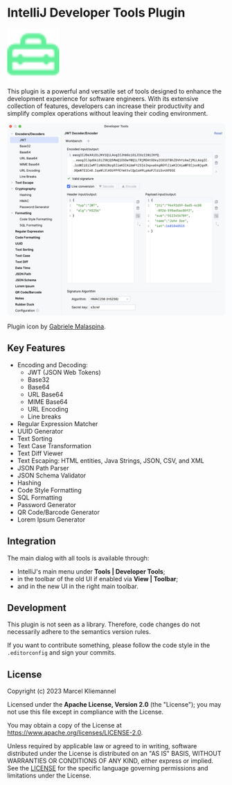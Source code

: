 # IntelliJ Developer Tools Plugin

<img src="src/main/resources/META-INF/pluginIcon.svg" alt="Plugin Logo" width="120px"/>

This plugin is a powerful and versatile set of tools designed to enhance the development experience for software engineers. With its extensive collection of features, developers can increase their productivity and simplify complex operations without leaving their coding environment.

<img src="screenshots/main-dialog.png" alt="Main Dialog" width="932px"/>

Plugin icon by [Gabriele Malaspina](https://www.svgrepo.com/svg/489187/toolbox).

## Key Features

- Encoding and Decoding:
  - JWT (JSON Web Tokens)
  - Base32
  - Base64
  - URL Base64
  - MIME Base64
  - URL Encoding
  - Line breaks
- Regular Expression Matcher
- UUID Generator
- Text Sorting
- Text Case Transformation
- Text Diff Viewer
- Text Escaping:  HTML entities, Java Strings, JSON, CSV, and XML
- JSON Path Parser
- JSON Schema Validator
- Hashing
- Code Style Formatting
- SQL Formatting
- Password Generator
- QR Code/Barcode Generator
- Lorem Ipsum Generator

## Integration

The main dialog with all tools is available through:
 - IntelliJ's main menu under **Tools | Developer Tools**;
 - in the toolbar of the old UI if enabled via **View | Toolbar**;
 - and in the new UI in the right main toolbar.


## Development

This plugin is not seen as a library. Therefore, code changes do not necessarily adhere to the semantics version rules.

If you want to contribute something, please follow the code style in the `.editorconfig` and sign your commits.

## License

Copyright (c) 2023 Marcel Kliemannel

Licensed under the **Apache License, Version 2.0** (the "License"); you may not use this file except in compliance with the License.

You may obtain a copy of the License at <https://www.apache.org/licenses/LICENSE-2.0>.

Unless required by applicable law or agreed to in writing, software distributed under the License is distributed on an "AS IS" BASIS, WITHOUT WARRANTIES OR CONDITIONS OF ANY KIND, either express or implied. See the [LICENSE](./LICENSE) for the specific language governing permissions and limitations under the License.

